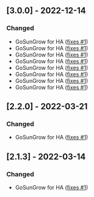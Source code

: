 ## [3.0.0] - 2022-12-14
### Changed
- GoSunGrow for HA ([fixes #1](https://github.com/MickMake/GoSunGrow/issues/10))
- GoSunGrow for HA ([fixes #1](https://github.com/MickMake/GoSunGrow/issues/9))
- GoSunGrow for HA ([fixes #1](https://github.com/MickMake/GoSunGrow/issues/8))
- GoSunGrow for HA ([fixes #1](https://github.com/MickMake/GoSunGrow/issues/7))
- GoSunGrow for HA ([fixes #1](https://github.com/MickMake/GoSunGrow/issues/6))
- GoSunGrow for HA ([fixes #1](https://github.com/MickMake/GoSunGrow/issues/5))
- GoSunGrow for HA ([fixes #1](https://github.com/MickMake/GoSunGrow/issues/4))
- GoSunGrow for HA ([fixes #1](https://github.com/MickMake/GoSunGrow/issues/3))

## [2.2.0] - 2022-03-21
### Changed
- GoSunGrow for HA ([fixes #1](https://github.com/MickMake/GoSunGrow/issues/2))

## [2.1.3] - 2022-03-14
### Changed
- GoSunGrow for HA ([fixes #1](https://github.com/MickMake/GoSunGrow/issues/1))


